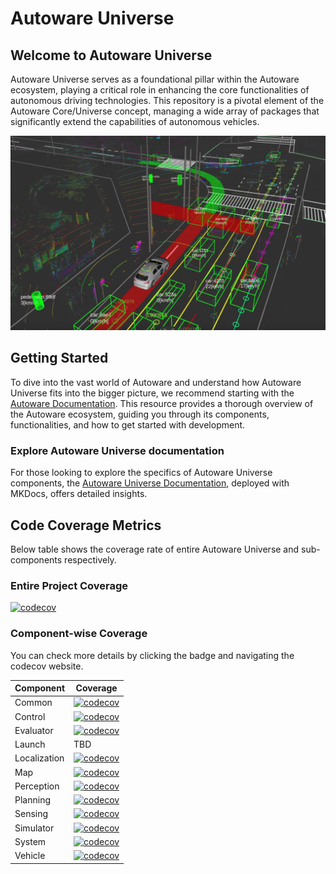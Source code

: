 # Autoware Universe

## Welcome to Autoware Universe

Autoware Universe serves as a foundational pillar within the Autoware ecosystem, playing a critical role in enhancing the core functionalities of autonomous driving technologies.
This repository is a pivotal element of the Autoware Core/Universe concept, managing a wide array of packages that significantly extend the capabilities of autonomous vehicles.

![autoware_universe_front](docs/assets/images/autoware_universe_front.png)

## Getting Started

To dive into the vast world of Autoware and understand how Autoware Universe fits into the bigger picture, we recommend starting with the [Autoware Documentation](https://autowarefoundation.github.io/autoware-documentation/). This resource provides a thorough overview of the Autoware ecosystem, guiding you through its components, functionalities, and how to get started with development.

### Explore Autoware Universe documentation

For those looking to explore the specifics of Autoware Universe components, the [Autoware Universe Documentation](https://autowarefoundation.github.io/autoware_universe/), deployed with MKDocs, offers detailed insights.

## Code Coverage Metrics

Below table shows the coverage rate of entire Autoware Universe and sub-components respectively.

### Entire Project Coverage

[![codecov](https://codecov.io/github/autowarefoundation/autoware.universe/graph/badge.svg?token=KQP68YQ65D)](https://codecov.io/github/autowarefoundation/autoware.universe)

### Component-wise Coverage

You can check more details by clicking the badge and navigating the codecov website.

| Component    | Coverage                                                                                                                                                                                                                                                                                                        |
| ------------ | --------------------------------------------------------------------------------------------------------------------------------------------------------------------------------------------------------------------------------------------------------------------------------------------------------------- |
| Common       | [![codecov](https://img.shields.io/badge/dynamic/json?url=https://codecov.io/api/v2/github/autowarefoundation/repos/autoware.universe/components&label=Common%20Packages&query=$.[0].coverage)](https://app.codecov.io/gh/autowarefoundation/autoware.universe?components%5B0%5D=Common%20Packages)             |
| Control      | [![codecov](https://img.shields.io/badge/dynamic/json?url=https://codecov.io/api/v2/github/autowarefoundation/repos/autoware.universe/components&label=Control%20Packages&query=$.[1].coverage)](https://app.codecov.io/gh/autowarefoundation/autoware.universe?components%5B0%5D=Control%20Packages)           |
| Evaluator    | [![codecov](https://img.shields.io/badge/dynamic/json?url=https://codecov.io/api/v2/github/autowarefoundation/repos/autoware.universe/components&label=Evaluator%20Packages&query=$.[2].coverage)](https://app.codecov.io/gh/autowarefoundation/autoware.universe?components%5B0%5D=Evaluator%20Packages)       |
| Launch       | TBD                                                                                                                                                                                                                                                                                                             |
| Localization | [![codecov](https://img.shields.io/badge/dynamic/json?url=https://codecov.io/api/v2/github/autowarefoundation/repos/autoware.universe/components&label=Localization%20Packages&query=$.[4].coverage)](https://app.codecov.io/gh/autowarefoundation/autoware.universe?components%5B0%5D=Localization%20Packages) |
| Map          | [![codecov](https://img.shields.io/badge/dynamic/json?url=https://codecov.io/api/v2/github/autowarefoundation/repos/autoware.universe/components&label=Map%20Packages&query=$.[5].coverage)](https://app.codecov.io/gh/autowarefoundation/autoware.universe?components%5B0%5D=Map%20Packages)                   |
| Perception   | [![codecov](https://img.shields.io/badge/dynamic/json?url=https://codecov.io/api/v2/github/autowarefoundation/repos/autoware.universe/components&label=Perception%20Packages&query=$.[6].coverage)](https://app.codecov.io/gh/autowarefoundation/autoware.universe?components%5B0%5D=Perception%20Packages)     |
| Planning     | [![codecov](https://img.shields.io/badge/dynamic/json?url=https://codecov.io/api/v2/github/autowarefoundation/repos/autoware.universe/components&label=Planning%20Packages&query=$.[7].coverage)](https://app.codecov.io/gh/autowarefoundation/autoware.universe?components%5B0%5D=Planning%20Packages)         |
| Sensing      | [![codecov](https://img.shields.io/badge/dynamic/json?url=https://codecov.io/api/v2/github/autowarefoundation/repos/autoware.universe/components&label=Sensing%20Packages&query=$.[8].coverage)](https://app.codecov.io/gh/autowarefoundation/autoware.universe?components%5B0%5D=Sensing%20Packages)           |
| Simulator    | [![codecov](https://img.shields.io/badge/dynamic/json?url=https://codecov.io/api/v2/github/autowarefoundation/repos/autoware.universe/components&label=Simulator%20Packages&query=$.[9].coverage)](https://app.codecov.io/gh/autowarefoundation/autoware.universe?components%5B0%5D=Simulator%20Packages)       |
| System       | [![codecov](https://img.shields.io/badge/dynamic/json?url=https://codecov.io/api/v2/github/autowarefoundation/repos/autoware.universe/components&label=System%20Packages&query=$.[10].coverage)](https://app.codecov.io/gh/autowarefoundation/autoware.universe?components%5B0%5D=System%20Packages)            |
| Vehicle      | [![codecov](https://img.shields.io/badge/dynamic/json?url=https://codecov.io/api/v2/github/autowarefoundation/repos/autoware.universe/components&label=Vehicle%20Packages&query=$.[11].coverage)](https://app.codecov.io/gh/autowarefoundation/autoware.universe?components%5B0%5D=Vehicle%20Packages)          |

<!-- NOTE: `query` fields to shields.io should be converted to slug form   -->
<!--
TODO(soblin):
- dynamic `label` name(maybe not supported by shields.io)
- use https://github.com/marketplace/actions/dynamic-badges
-->
